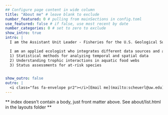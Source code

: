 ```yaml
---
## Configure page content in wide column
title: "About me" # leave blank to exclude
number_featured: 0 # pulling from mainSections in config.toml
use_featured: false # if false, use most recent by date
number_categories: 0 # set to zero to exclude
show_intro: true
intro: |
  I am the Assistant Unit Leader - Fisheries for the U.S. Geological Survey Washington Cooperative Fish and Wildlife Research Unit and an Associate Professor in the School of Aquatic and Fishery Sciences at the University of Washington. I am also a member of the graduate faculty in the Quantitative Ecology and Resource Management program and an Affiliate in the eScience Institute.

  I am an applied ecologist who integrates different data sources and analytical methods to study a variety of problems related to the conservation and management of aquatic resources, particularly along the west coast of North America. I collaborate closely with partners from tribal, government, and academic institutions in identifying and conducting research projects. I am also dedicated to conducting open, reproducible science. My research generally falls into 3 major themes:
  1) Statistical methods for analyzing temporal and spatial data
  2) Understanding trophic interactions in aquatic food webs
  3) Status assessments for at-risk species


show_outro: false
outro: |
  <i class="fas fa-envelope pr2"></i>[Email me](mailto:scheuerl@uw.edu)
---
```


** index doesn't contain a body, just front matter above.
See about/list.html in the layouts folder **